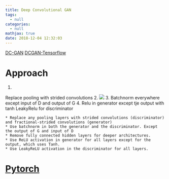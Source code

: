 ```yaml
---
title: Deep Convolutional GAN
tags:
  - null
categories:
  - null
mathjax: true
date: 2018-12-04 12:32:03
---
```

[DC-GAN](https://arxiv.org/pdf/1511.06434.pdf)
[DCGAN-Tensorflow](https://github.com/carpedm20/DCGAN-tensorflow/blob/master/download.py)
<!--more-->


# Approach
1.
Replace pooling with strided convolutions
2.
![](https://i.imgur.com/MXlvzQ9.png)
3.
Batchnorm everywhere except input of D and output of G
4.
Relu in generator except tje output with tanh
LeakyRelu for discriminator
```
* Replace any pooling layers with strided convolutions (discriminator) and fractional-strided convolutions (generator)
* Use batchnorm in both the generator and the discriminator. Except the output of G and input of D
* Remove fully connected hidden layers for deeper architectures.
* Use ReLU activation in generator for all layers except for the output, which uses Tanh.
* Use LeakyReLU activation in the discriminator for all layers.
```


# [Pytorch](https://pytorch.org/tutorials/beginner/dcgan_faces_tutorial.html)
